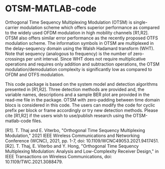 # OTSM-MATLAB-code
Orthogonal Time Sequency Multiplexing Modulation (OTSM) is single-carrier modulation scheme which offers superior performance as compared to the widely used OFDM modulation in high mobility channels [R1,R2]. OTSM also offers similar error performance as the recently proposed OTFS modulation scheme. The information symbols in OTSM are multiplexed in the delay-sequency domain using the Walsh Hadamard transform (WHT). Note that sequency (analogous to frequency) is the number of zero-crossings per unit interval. Since WHT does not require multiplicative operations and requires only addition and subtraction operations, the OTSM modulation/demodulation complexity is significantly low as compared to OFDM and OTFS modulation.

This code package is based on the system model and detection algorithms presented in [R1,R2]. Three detection methods are provided and, the variable names, descriptions and a sample BER plot are provided in the read-me file in the package. OTSM with zero-padding between time domain blocs is considered in this code. The users can modify the code for cyclic prefix per block or frame accordingly or try new detection methods. Please cite [R1,R2] if the users wish to use/publish research using the OTSM-matlab-code files.



[R1]. T. Thaj and E. Viterbo, "Orthogonal Time Sequency Multiplexing Modulation," 2021 IEEE Wireless Communications and Networking Conference (WCNC), 2021, pp. 1-7, doi: 10.1109/WCNC49053.2021.9417451.
[R2]. T. Thaj, E. Viterbo and Y. Hong, "Orthogonal Time Sequency Multiplexing Modulation: Analysis and Low-Complexity Receiver Design," in IEEE Transactions on Wireless Communications, doi: 10.1109/TWC.2021.3088479.



